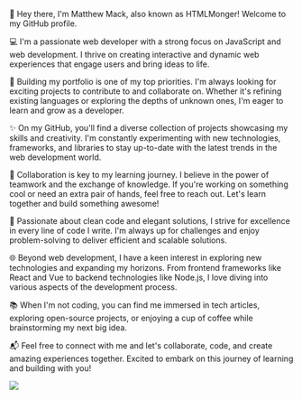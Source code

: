 
👋 Hey there, I'm Matthew Mack, also known as HTMLMonger! Welcome to my GitHub profile.

💻 I'm a passionate web developer with a strong focus on JavaScript and web development. I thrive on creating interactive and dynamic web experiences that engage users and bring ideas to life.

🔨 Building my portfolio is one of my top priorities. I'm always looking for exciting projects to contribute to and collaborate on. Whether it's refining existing languages or exploring the depths of unknown ones, I'm eager to learn and grow as a developer.

✨ On my GitHub, you'll find a diverse collection of projects showcasing my skills and creativity. I'm constantly experimenting with new technologies, frameworks, and libraries to stay up-to-date with the latest trends in the web development world.

🤝 Collaboration is key to my learning journey. I believe in the power of teamwork and the exchange of knowledge. If you're working on something cool or need an extra pair of hands, feel free to reach out. Let's learn together and build something awesome!

🌟 Passionate about clean code and elegant solutions, I strive for excellence in every line of code I write. I'm always up for challenges and enjoy problem-solving to deliver efficient and scalable solutions.

🌐 Beyond web development, I have a keen interest in exploring new technologies and expanding my horizons. From frontend frameworks like React and Vue to backend technologies like Node.js, I love diving into various aspects of the development process.

📚 When I'm not coding, you can find me immersed in tech articles, exploring open-source projects, or enjoying a cup of coffee while brainstorming my next big idea.

📬 Feel free to connect with me and let's collaborate, code, and create amazing experiences together. Excited to embark on this journey of learning and building with you!



<img align="center" src="https://github-readme-stats.vercel.app/api/top-langs/?username=HTMLMonger&theme=radical" />
